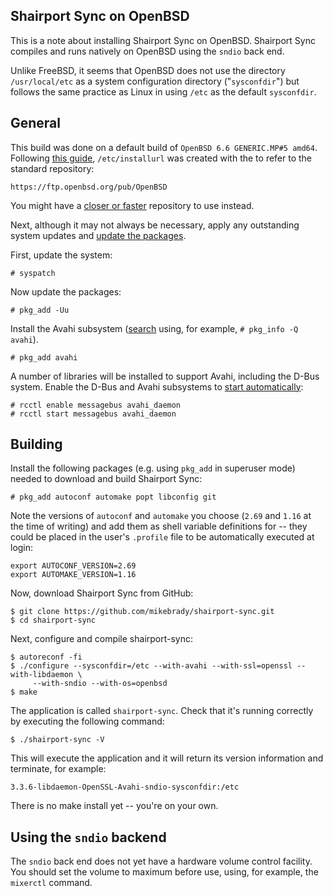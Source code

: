 Shairport Sync on OpenBSD
----
This is a note about installing Shairport Sync on OpenBSD. Shairport Sync compiles and runs natively on OpenBSD using the `sndio` back end.

Unlike FreeBSD, it seems that OpenBSD does not use the directory `/usr/local/etc` as a system configuration directory ("`sysconfdir`") but follows the same practice as Linux in using `/etc` as the default `sysconfdir`.

General
----
This build was done on a default build of `OpenBSD 6.6 GENERIC.MP#5 amd64`. Following [this guide](https://www.openbsd.org/faq/faq15.html), `/etc/installurl` was created with the to refer to the standard repository:
```
https://ftp.openbsd.org/pub/OpenBSD
```
You might have a [closer or faster](https://www.openbsd.org/ftp.html) repository to use instead.

Next, although it may not always be necessary, apply any outstanding system updates and [update the packages](https://unix.stackexchange.com/questions/23579/how-to-apply-updates-on-openbsd-netbsd-and-freebsd).

First, update the system:
```
# syspatch
```
Now update the packages:
```
# pkg_add -Uu
```
Install the Avahi subsystem ([search](https://www.openbsd.org/faq/faq15.html) using, for example, `# pkg_info -Q avahi`). 
```
# pkg_add avahi
```
A number of libraries will be installed to support Avahi, including the D-Bus system.
Enable the D-Bus and Avahi subsystems to [start automatically](http://openbsd-archive.7691.n7.nabble.com/starting-avahi-the-proper-way-td311612.html):
```
# rcctl enable messagebus avahi_daemon 
# rcctl start messagebus avahi_daemon 
```
Building
----

Install the following packages (e.g. using `pkg_add` in superuser mode) needed to download and build Shairport Sync:
```
# pkg_add autoconf automake popt libconfig git
```
Note the versions of `autoconf` and `automake` you choose (`2.69` and `1.16` at the time of writing) and add them as shell variable definitions for -- they could be placed in the user's `.profile` file to be automatically executed at login:
```
export AUTOCONF_VERSION=2.69
export AUTOMAKE_VERSION=1.16
```
Now, download Shairport Sync from GitHub:
```
$ git clone https://github.com/mikebrady/shairport-sync.git
$ cd shairport-sync
```
Next, configure and compile shairport-sync:
```
$ autoreconf -fi
$ ./configure --sysconfdir=/etc --with-avahi --with-ssl=openssl --with-libdaemon \
     --with-sndio --with-os=openbsd
$ make
```
The application is called `shairport-sync`. Check that it's running correctly by executing the following command:
```
$ ./shairport-sync -V
```
This will execute the application and it will return its version information and terminate, for example:
```
3.3.6-libdaemon-OpenSSL-Avahi-sndio-sysconfdir:/etc
```
There is no make install yet -- you're on your own.

Using the `sndio` backend
----
The `sndio` back end does not yet have a hardware volume control facility.
You should set the volume to maximum before use, using, for example, the `mixerctl` command.
